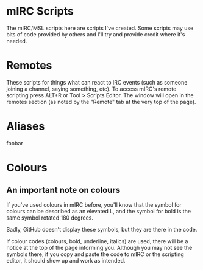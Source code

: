 mIRC Scripts
============
The mIRC/MSL scripts here are scripts I've created. Some scripts may use bits of code provided by others and I'll try and provide credit where it's needed.

# Remotes
These scripts for things what can react to IRC events (such as someone joining a channel, saying something, etc). To access mIRC's remote scripting press ALT+R or Tool > Scripts Editor. The window will open in the remotes section (as noted by the "Remote" tab at the very top of the page).

# Aliases
foobar

# Colours

## An important note on colours

If you've used colours in mIRC before, you'll know that the symbol for colours can be described as an elevated L, and the symbol for bold is the same symbol rotated 180 degrees.

Sadly, GitHub doesn't display these symbols, but they are there in the code.

If colour codes (colours, bold, underline, italics) are used, there will be a notice at the top of the page informing you. Although you may not see the symbols there, if you copy and paste the code to mIRC or the scripting editor, it should show up and work as intended.
